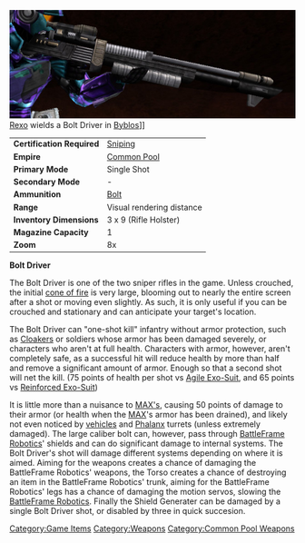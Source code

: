 ![](../images/Bolt_driver.jpg "fig:Bolt_driver.jpg") [Rexo](Rexo.md)
wields a Bolt Driver in [Byblos](../locations/Byblos.md)\]\]

|                            |                                              |
| -------------------------- | -------------------------------------------- |
| **Certification Required** | [Sniping](../certifications/Sniping.md)      |
| **Empire**                 | [Common Pool](../terminology/Common_Pool.md) |
| **Primary Mode**           | Single Shot                                  |
| **Secondary Mode**         | \-                                           |
| **Ammunition**             | [Bolt](../Bolt.md)                           |
| **Range**                  | Visual rendering distance                    |
| **Inventory Dimensions**   | 3 x 9 (Rifle Holster)                        |
| **Magazine Capacity**      | 1                                            |
| **Zoom**                   | 8x                                           |

**Bolt Driver**

The Bolt Driver is one of the two sniper rifles in the game. Unless
crouched, the initial [cone of fire](cone_of_fire.md) is very
large, blooming out to nearly the entire screen after a shot or moving
even slightly. As such, it is only useful if you can be crouched and
stationary and can anticipate your target's location.

The Bolt Driver can "one-shot kill" infantry without armor protection,
such as [Cloakers](Infiltrator.md) or soldiers whose armor has
been damaged severely, or characters who aren't at full health.
Characters with armor, however, aren't completely safe, as a successful
hit will reduce health by more than half and remove a significant amount
of armor. Enough so that a second shot will net the kill. (75 points of
health per shot vs [Agile Exo-Suit](../armor/Agile_Exo-Suit.md), and 65
points vs [Reinforced Exo-Suit](../armor/Reinforced_Exo-Suit.md))

It is little more than a nuisance to
[MAX's](../items/Mechanized_Assault_Exo-Suit.md), causing 50 points of
damage to their armor (or health when the
[MAX](../items/Mechanized_Assault_Exo-Suit.md)'s armor has been drained),
and likely not even noticed by [vehicles](category:_Vehicles.md) and
[Phalanx](../items/Phalanx.md) turrets (unless extremely damaged). The
large caliber bolt can, however, pass through [BattleFrame
Robotics](../vehicles/BattleFrame_Robotics.md)' shields and can do
significant damage to internal systems. The Bolt Driver's shot will
damage different systems depending on where it is aimed. Aiming for the
weapons creates a chance of damaging the BattleFrame Robotics' weapons,
the Torso creates a chance of destroying an item in the BattleFrame
Robotics' trunk, aiming for the BattleFrame Robotics' legs has a chance
of damaging the motion servos, slowing the [BattleFrame
Robotics](../vehicles/BattleFrame_Robotics.md). Finally the Shield Generater
can be damaged by a single Bolt Driver shot, or disabled by three in
quick succesion.

[Category:Game Items](../Category:Game_Items.md)
[Category:Weapons](../Category:Weapons.md) [Category:Common Pool
Weapons](../Category:Common_Pool_Weapons.md)
